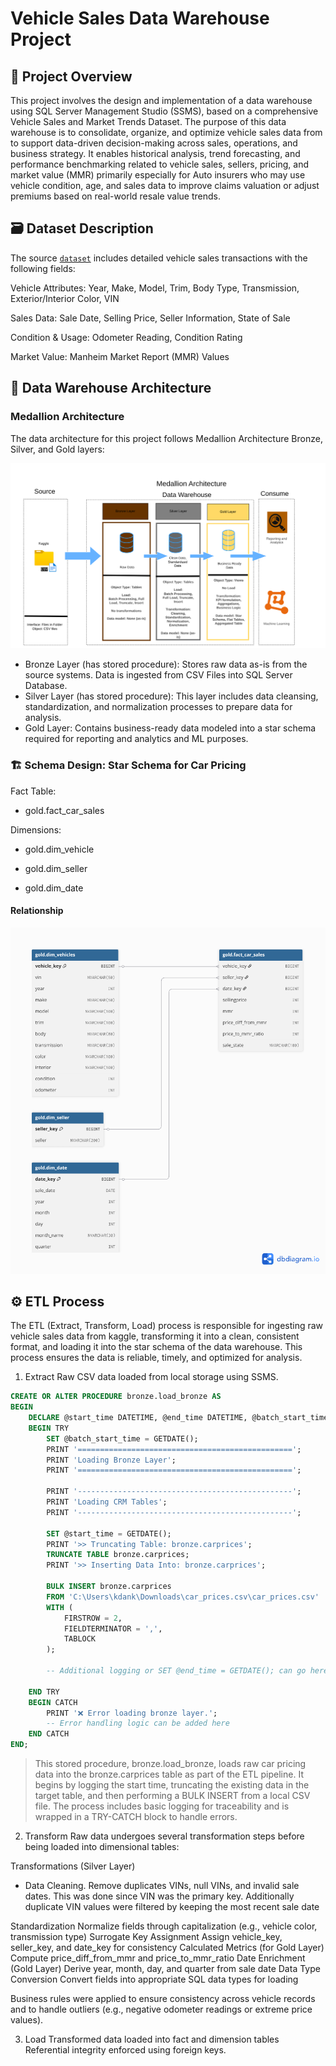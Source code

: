 # Vehicle Sales Data Warehouse Project

## 📌 Project Overview
This project involves the design and implementation of a data warehouse using SQL Server Management Studio (SSMS), based on a comprehensive Vehicle Sales and Market Trends Dataset. The purpose of this data warehouse is to consolidate, organize, and optimize vehicle sales data from to support data-driven decision-making across sales, operations, and business strategy. It enables historical analysis, trend forecasting, and performance benchmarking related to vehicle sales, sellers, pricing, and market value (MMR) primarily especially for Auto insurers who may use vehicle condition, age, and sales data to improve claims valuation or adjust premiums based on real-world resale value trends.

## 🗃️ Dataset Description
The source [`dataset`](https://www.kaggle.com/datasets/syedanwarafridi/vehicle-sales-data) includes detailed vehicle sales transactions with the following fields:

Vehicle Attributes: Year, Make, Model, Trim, Body Type, Transmission, Exterior/Interior Color, VIN

Sales Data: Sale Date, Selling Price, Seller Information, State of Sale

Condition & Usage: Odometer Reading, Condition Rating

Market Value: Manheim Market Report (MMR) Values

## 🧱 Data Warehouse Architecture

### Medallion Architecture

The data architecture for this project follows Medallion Architecture Bronze, Silver, and Gold layers:

![Architecture](assets/architecturediagram.png "Architecture")

* Bronze Layer (has stored procedure): Stores raw data as-is from the source systems. Data is ingested from CSV Files into SQL Server Database.
* Silver Layer (has stored procedure): This layer includes data cleansing, standardization, and normalization processes to prepare data for analysis.
* Gold Layer: Contains business-ready data modeled into a star schema required for reporting and analytics and ML purposes.


### 🏗️ Schema Design: Star Schema for Car Pricing

Fact Table:

* gold.fact_car_sales

Dimensions:

* gold.dim_vehicle

* gold.dim_seller

* gold.dim_date

#### Relationship

![Relationship](assets/starschema.png "Relationship")


## ⚙️ ETL Process
The ETL (Extract, Transform, Load) process is responsible for ingesting raw vehicle sales data from kaggle, transforming it into a clean, consistent format, and loading it into the star schema of the data warehouse. This process ensures the data is reliable, timely, and optimized for analysis.

1. Extract
Raw CSV data loaded from local storage using SSMS.

```sql
CREATE OR ALTER PROCEDURE bronze.load_bronze AS
BEGIN
    DECLARE @start_time DATETIME, @end_time DATETIME, @batch_start_time DATETIME, @batch_end_time DATETIME;
    BEGIN TRY
        SET @batch_start_time = GETDATE();
        PRINT '================================================';
        PRINT 'Loading Bronze Layer';
        PRINT '================================================';

        PRINT '------------------------------------------------';
        PRINT 'Loading CRM Tables';
        PRINT '------------------------------------------------';

        SET @start_time = GETDATE();
        PRINT '>> Truncating Table: bronze.carprices';
        TRUNCATE TABLE bronze.carprices;
        PRINT '>> Inserting Data Into: bronze.carprices';

        BULK INSERT bronze.carprices
        FROM 'C:\Users\kdank\Downloads\car_prices.csv\car_prices.csv'
        WITH (
            FIRSTROW = 2,
            FIELDTERMINATOR = ',',
            TABLOCK
        );

        -- Additional logging or SET @end_time = GETDATE(); can go here

    END TRY
    BEGIN CATCH
        PRINT '❌ Error loading bronze layer.';
        -- Error handling logic can be added here
    END CATCH
END;
```

> This stored procedure, bronze.load_bronze, loads raw car pricing data into the bronze.carprices table as part of the ETL pipeline. It begins by logging the start time, truncating the existing data in the target table, and then performing a BULK INSERT from a local CSV file. The process includes basic logging for traceability and is wrapped in a TRY-CATCH block to handle errors.

2. Transform
Raw data undergoes several transformation steps before being loaded into dimensional tables:

Transformations (Silver Layer)
* Data Cleaning.	Remove duplicates VINs, null VINs, and invalid sale dates. This was done since VIN was the primary key. Additionally duplicate VIN values were filtered by keeping the most recent sale date
  

Standardization	Normalize fields through capitalization (e.g., vehicle color, transmission type)
Surrogate Key Assignment	Assign vehicle_key, seller_key, and date_key for consistency
Calculated Metrics (for Gold Layer)	Compute price_diff_from_mmr and price_to_mmr_ratio
Date Enrichment (Gold Layer)	Derive year, month, day, and quarter from sale date
Data Type Conversion	Convert fields into appropriate SQL data types for loading

Business rules were applied to ensure consistency across vehicle records and to handle outliers (e.g., negative odometer readings or extreme price values).

3. Load
Transformed data loaded into fact and dimension tables
Referential integrity enforced using foreign keys.


